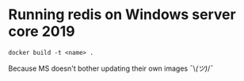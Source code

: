 # Running redis on Windows server core 2019

`docker build -t <name> .`

Because MS doesn't bother updating their own images ¯\\_(ツ)_/¯

